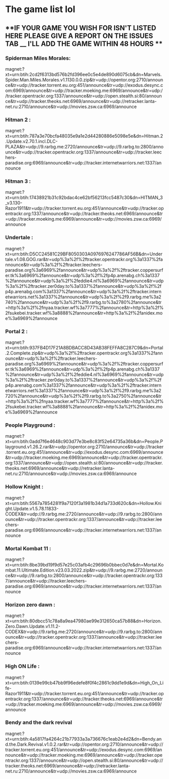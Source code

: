 # The game list lol

## 	**IF YOUR GAME YOU WISH FOR ISN'T LISTED HERE PLEASE GIVE A REPORT ON THE ISSUES TAB __ I'LL ADD THE GAME WITHIN 48 HOURS **

### Spiderman Miles Morales:

magnet:?xt=urn:btih:2cd2f6313bd576b2fd396ee0c5e4de890d6075cb&dn=Marvels.Spider.Man.Miles.Morales.v1.1130.0.0.zip&tr=udp://opentor.org:2710/announce&tr=udp://tracker.torrent.eu.org:451/announce&tr=udp://exodus.desync.com:6969/announce&tr=udp://tracker.moeking.me:6969/announce&tr=udp://tracker.opentrackr.org:1337/announce&tr=udp://open.stealth.si:80/announce&tr=udp://tracker.theoks.net:6969/announce&tr=udp://retracker.lanta-net.ru:2710/announce&tr=udp://movies.zsw.ca:6969/announce

### Hitman 2 :

magnet:?xt=urn:btih:787a3e70bcfa48035e9a1e2d44280886e5098e5e&dn=Hitman.2.Update.v2.70.1.incl.DLC-PLAZA&tr=udp://9.rarbg.me:2720/announce&tr=udp://9.rarbg.to:2800/announce&tr=udp://tracker.opentrackr.org:1337/announce&tr=udp://tracker.leechers-paradise.org:6969/announce&tr=udp://tracker.internetwarriors.net:1337/announce

### Hitman 3 :

magnet:?xt=urn:btih:17438921b31c92bdac4ce62bf56213fcc5487c30&dn=HITMAN_3_v3.130-Razor1911&tr=udp://tracker.torrent.eu.org:451/announce&tr=udp://tracker.opentrackr.org:1337/announce&tr=udp://tracker.theoks.net:6969/announce&tr=udp://tracker.moeking.me:6969/announce&tr=udp://movies.zsw.ca:6969/announce

### Undertale :

magnet:?xt=urn:btih:D5CC24581C29BF8050303A0976976247786AF56B&dn=Undertale.v1.08.GOG.rar&tr=udp%3a%2f%2ftracker.opentrackr.org%3a1337%2fannounce&tr=udp%3a%2f%2ftracker.leechers-paradise.org%3a6969%2fannounce&tr=udp%3a%2f%2ftracker.coppersurfer.tk%3a6969%2fannounce&tr=udp%3a%2f%2fp4p.arenabg.ch%3a1337%2fannounce&tr=udp%3a%2f%2feddie4.nl%3a6969%2fannounce&tr=udp%3a%2f%2ftracker.zer0day.to%3a1337%2fannounce&tr=udp%3a%2f%2fp4p.arenabg.com%3a1337%2fannounce&tr=udp%3a%2f%2ftracker.internetwarriors.net%3a1337%2fannounce&tr=udp%3a%2f%2f9.rarbg.me%3a2740%2fannounce&tr=udp%3a%2f%2f9.rarbg.to%3a2780%2fannounce&tr=http%3a%2f%2fnyaa.tracker.wf%3a7777%2fannounce&tr=http%3a%2f%2fsukebei.tracker.wf%3a8888%2fannounce&tr=http%3a%2f%2fanidex.moe%3a6969%2fannounce

### Portal 2 :

magnet:?xt=urn:btih:937FB4D17F21A8BDBACC8D43AB38FEFFA8C287C9&dn=Portal.2.Complete.zip&tr=udp%3a%2f%2ftracker.opentrackr.org%3a1337%2fannounce&tr=udp%3a%2f%2ftracker.leechers-paradise.org%3a6969%2fannounce&tr=udp%3a%2f%2ftracker.coppersurfer.tk%3a6969%2fannounce&tr=udp%3a%2f%2fp4p.arenabg.ch%3a1337%2fannounce&tr=udp%3a%2f%2feddie4.nl%3a6969%2fannounce&tr=udp%3a%2f%2ftracker.zer0day.to%3a1337%2fannounce&tr=udp%3a%2f%2fp4p.arenabg.com%3a1337%2fannounce&tr=udp%3a%2f%2ftracker.internetwarriors.net%3a1337%2fannounce&tr=udp%3a%2f%2f9.rarbg.me%3a2720%2fannounce&tr=udp%3a%2f%2f9.rarbg.to%3a2750%2fannounce&tr=http%3a%2f%2fnyaa.tracker.wf%3a7777%2fannounce&tr=http%3a%2f%2fsukebei.tracker.wf%3a8888%2fannounce&tr=http%3a%2f%2fanidex.moe%3a6969%2fannounce

### People Playground : 

magnet:?xt=urn:btih:0add7f6e4648c903d77e3be8c83f52e64735a36b&dn=People.Playground.v1.26.2.rar&tr=udp://opentor.org:2710/announce&tr=udp://tracker.torrent.eu.org:451/announce&tr=udp://exodus.desync.com:6969/announce&tr=udp://tracker.moeking.me:6969/announce&tr=udp://tracker.opentrackr.org:1337/announce&tr=udp://open.stealth.si:80/announce&tr=udp://tracker.theoks.net:6969/announce&tr=udp://retracker.lanta-net.ru:2710/announce&tr=udp://movies.zsw.ca:6969/announce

### Hollow Knight :

magnet:?xt=urn:btih:5567a7854281f9a7120f3a1981b34d1a733d620c&dn=Hollow.Knight.Update.v1.5.78.11833-CODEX&tr=udp://9.rarbg.me:2720/announce&tr=udp://9.rarbg.to:2800/announce&tr=udp://tracker.opentrackr.org:1337/announce&tr=udp://tracker.leechers-paradise.org:6969/announce&tr=udp://tracker.internetwarriors.net:1337/announce

### Mortal Kombat 11 :

magnet:?xt=urn:btih:8be39bd19f9d57e25c03afb4c29696b0bbec0d7e&dn=Mortal.Kombat.11.Ultimate.Edition.v23.03.2022.zip&tr=udp://9.rarbg.me:2720/announce&tr=udp://9.rarbg.to:2800/announce&tr=udp://tracker.opentrackr.org:1337/announce&tr=udp://tracker.leechers-paradise.org:6969/announce&tr=udp://tracker.internetwarriors.net:1337/announce

### Horizon zero dawn :

magnet:?xt=urn:btih:80dbcc51c78a8a9ea47980ae99e312650ca57b88&dn=Horizon.Zero.Dawn.Update.v1.11.2-CODEX&tr=udp://9.rarbg.me:2720/announce&tr=udp://9.rarbg.to:2800/announce&tr=udp://tracker.opentrackr.org:1337/announce&tr=udp://tracker.leechers-paradise.org:6969/announce&tr=udp://tracker.internetwarriors.net:1337/announce


### High ON Life : 

magnet:?xt=urn:btih:0139e99cb47bb9f96edefe8f0f4c2861c9dd1e9d&dn=High_On_Life-Razor1911&tr=udp://tracker.torrent.eu.org:451/announce&tr=udp://tracker.opentrackr.org:1337/announce&tr=udp://tracker.theoks.net:6969/announce&tr=udp://tracker.moeking.me:6969/announce&tr=udp://movies.zsw.ca:6969/announce

### Bendy and the dark revival

magnet:?xt=urn:btih:4a5817fa4264c21b77933a3a736676c1eab2e4d2&dn=Bendy.and.the.Dark.Revival.v1.0.2.rar&tr=udp://opentor.org:2710/announce&tr=udp://tracker.torrent.eu.org:451/announce&tr=udp://exodus.desync.com:6969/announce&tr=udp://tracker.moeking.me:6969/announce&tr=udp://tracker.opentrackr.org:1337/announce&tr=udp://open.stealth.si:80/announce&tr=udp://tracker.theoks.net:6969/announce&tr=udp://retracker.lanta-net.ru:2710/announce&tr=udp://movies.zsw.ca:6969/announce
